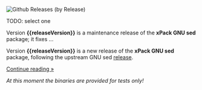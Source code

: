 ![Github Releases (by Release)](https://img.shields.io/github/downloads/xpack-dev-tools/sed-xpack/v{{releaseVersion}}/total.svg)

TODO: select one

Version **{{releaseVersion}}** is a maintenance release of the **xPack GNU sed** package; it fixes ...

Version **{{releaseVersion}}** is a new release of the **xPack GNU sed** package, following the upstream GNU sed [release](https://ftp.gnu.org/gnu/sed/).

[Continue reading »](will-be-updated-shortly)

_At this moment the binaries are provided for tests only!_
